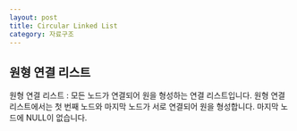 ```yaml
---
layout: post
title: Circular Linked List
category: 자료구조
---
```


## 원형 연결 리스트

원형 연결 리스트 : 모든 노드가 연결되어 원을 형성하는 연결 리스트입니다.
원형 연결 리스트에서는 첫 번째 노드와 마지막 노드가 서로 연결되어 원을 형성합니다.
마지막 노드에 NULL이 없습니다.